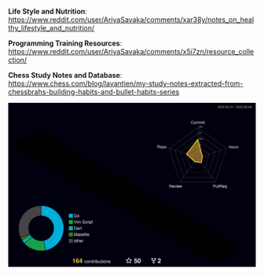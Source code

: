 **Life Style and Nutrition**:  
https://www.reddit.com/user/AriyaSavaka/comments/xar38y/notes_on_healthy_lifestyle_and_nutrition/

**Programming Training Resources**:  
https://www.reddit.com/user/AriyaSavaka/comments/x5i7zn/resource_collection/

**Chess Study Notes and Database**:  
https://www.chess.com/blog/lavantien/my-study-notes-extracted-from-chessbrahs-building-habits-and-bullet-habits-series

![](./profile-3d-contrib/profile-night-rainbow.svg)
